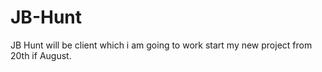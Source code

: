 # JB-Hunt
JB Hunt will be client which i am going to work start my new project from 20th if August. 
